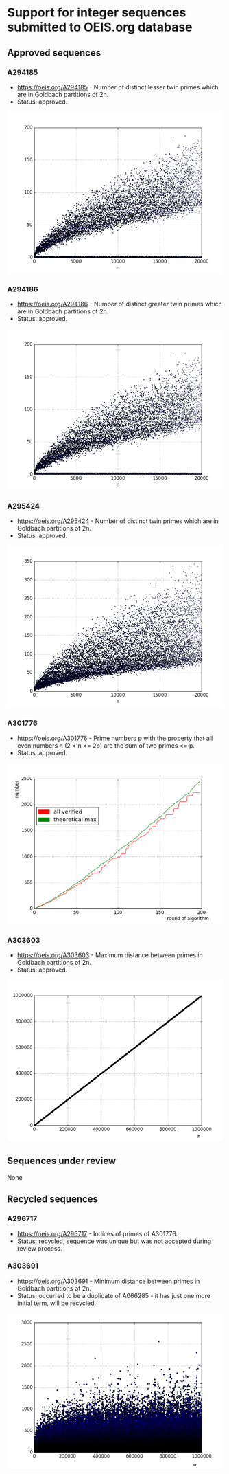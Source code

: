 # Support for integer sequences submitted to OEIS.org database

## Approved sequences

### A294185

 * https://oeis.org/A294185 - Number of distinct lesser twin primes which are in Goldbach partitions of 2n.
 * Status: approved.
 
 ![A294185 first 20000 terms](/A294185/A294185_20000.png "First 20000 terms")

### A294186

 * https://oeis.org/A294186 - Number of distinct greater twin primes which are in Goldbach partitions of 2n.
 * Status: approved.
 
  ![A294186 first 20000 terms](/A294186/A294186_20000.png "First 20000 terms")

### A295424

 * https://oeis.org/A295424 - Number of distinct twin primes which are in Goldbach partitions of 2n.
 * Status: approved.
 
  ![A295424 first 20000 terms](/A295424/A295424_20000.png "First 20000 terms")

### A301776

 * https://oeis.org/A301776 - Prime numbers p with the property that all even numbers n (2 < n <= 2p) are the sum of two primes <= p.
 * Status: approved.
 
 ![A301776 first 20000 terms](/A301776/f_sumbuild_effectiveness.png "Subm building effectiveness for first 200 rounds")
 
### A303603

 * https://oeis.org/A303603 - Maximum distance between primes in Goldbach partitions of 2n.
 * Status: approved.
 
 ![A303603 first 10^6 terms](/A303603/f_max_diff_pairs.png "First 10^6 terms")

## Sequences under review

None
 
## Recycled sequences
 
### A296717

 * https://oeis.org/A296717 - Indices of primes of A301776.
 * Status: recycled, sequence was unique but was not accepted during review process.
 
### A303691

 * https://oeis.org/A303691 - Minimum distance between primes in Goldbach partitions of 2n.
 * Status: occurred to be a duplicate of A066285 - it has just one more initial term, will be recycled.
 
  ![A303691 first 10^6 terms](/A303691/f_min_diff_pairs.png "First 10^6 terms")
  